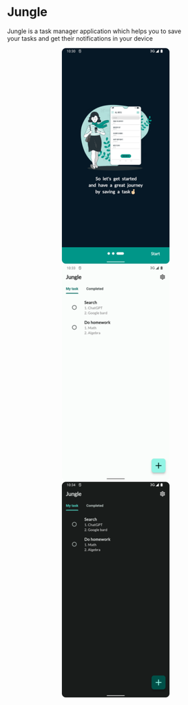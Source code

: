 # Jungle
Jungle is a task manager application which helps you to save<br>
your tasks and get their notifications in your device<br>
<p align="center">
<img src="https://github.com/erfkarimi/jungle/blob/main/asset/image/screenshot/screenshot1.png" width="250" hspace="4">
<img src="https://github.com/erfkarimi/jungle/blob/main/asset/image/screenshot/screenshot2.png" width="250" hspace="4">
<img src="https://github.com/erfkarimi/jungle/blob/main/asset/image/screenshot/screenshot3.png" width="250" hspace="4">
</p>
